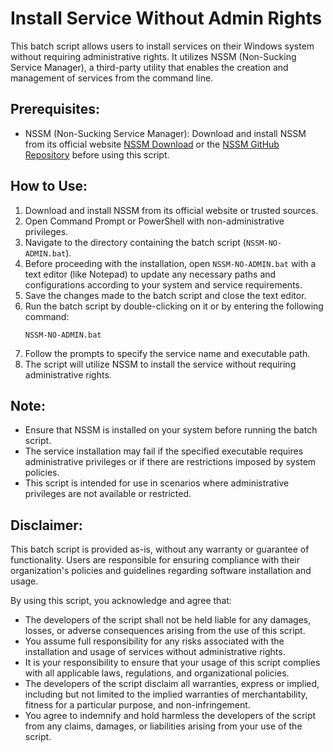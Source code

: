 # Install Service Without Admin Rights

This batch script allows users to install services on their Windows system without requiring administrative rights. It utilizes NSSM (Non-Sucking Service Manager), a third-party utility that enables the creation and management of services from the command line.

## Prerequisites:
- NSSM (Non-Sucking Service Manager): Download and install NSSM from its official website [NSSM Download](https://nssm.cc/download) or the [NSSM GitHub Repository](https://github.com/kirillkovalenko/nssm) before using this script.

## How to Use:
1. Download and install NSSM from its official website or trusted sources.
2. Open Command Prompt or PowerShell with non-administrative privileges.
3. Navigate to the directory containing the batch script (`NSSM-NO-ADMIN.bat`).
4. Before proceeding with the installation, open `NSSM-NO-ADMIN.bat` with a text editor (like Notepad) to update any necessary paths and configurations according to your system and service requirements.
5. Save the changes made to the batch script and close the text editor.
6. Run the batch script by double-clicking on it or by entering the following command:
    ```
    NSSM-NO-ADMIN.bat
    ```
7. Follow the prompts to specify the service name and executable path.
8. The script will utilize NSSM to install the service without requiring administrative rights.

## Note:
- Ensure that NSSM is installed on your system before running the batch script.
- The service installation may fail if the specified executable requires administrative privileges or if there are restrictions imposed by system policies.
- This script is intended for use in scenarios where administrative privileges are not available or restricted.

## Disclaimer:
This batch script is provided as-is, without any warranty or guarantee of functionality. Users are responsible for ensuring compliance with their organization's policies and guidelines regarding software installation and usage.

By using this script, you acknowledge and agree that:
- The developers of the script shall not be held liable for any damages, losses, or adverse consequences arising from the use of this script.
- You assume full responsibility for any risks associated with the installation and usage of services without administrative rights.
- It is your responsibility to ensure that your usage of this script complies with all applicable laws, regulations, and organizational policies.
- The developers of the script disclaim all warranties, express or implied, including but not limited to the implied warranties of merchantability, fitness for a particular purpose, and non-infringement.
- You agree to indemnify and hold harmless the developers of the script from any claims, damages, or liabilities arising from your use of the script.
